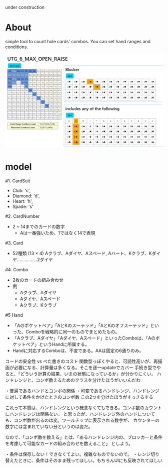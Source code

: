 under construction

# About
simple tool to count hole cards' combos.
You can set hand ranges and conditions.

![img.png](img.png)

# model

#1. CardSuit

   * Club: 'c',
   * Diamond: 'd',
   * Heart: 'h',
   * Spade: 's'


#2. CardNumber
   * 2 ~ 14までのカードの数字
     * Aは一番強いため、1ではなく14で表現


#3. Card
   * 52種類 (13 × 4) 
      Aクラブ、Aダイヤ、Aスペード, Aハート、Kクラブ、Kダイヤ................2ダイヤ

#4. Combo
  * 2枚のカードの組み合わせ
  * 例
    * Aクラブ、Aダイヤ
    * Aダイヤ、Aスペード
    * Aクラブ、Kクラブ

#5 Hand
  * 「Aのポケットペア」「AとKのスーテッド」「AとKのオフスーテッド」といった、Comboを戦略的に同一のものでまとめたもの。
  * 「Aクラブ、Aダイヤ」「Aダイヤ、Aスペード」といったComboは、「Aのポケットペア」というHandに所属する。
  * Handに対応するComboは、不変である。AAは固定の6通りのみ。




コードの安全性 vs べた書きのコスト
関数型っぽくやると、可読性高いが、再描画が必要になる、計算量は多くなる。そこを逐一updateでカバー
手続き型でやると、「どういう計算の結果、いまの状態になっているか」が分かりにくい。
ハンドレンジと、コンボ数えるためのクラスを分けたほうがいいんだわ

・普遍であるハンドとコンボの関係
・可変であるハンドレンジ、ハンドレンジに対して条件をかけたときのコンボ数
この2つを分けたほうがすっきるする

これって本質は、ハンドレンジという概念なくてもできる。コンボ数のカウントにハンドレンジは関係ない。
と思ったが、ハンドレンジ外のハンドについても、コンボ数が出るのは変。ツールチップに表示される数字が、
カウンターの数字には含まれていない分というのは変だ。

なので、「コンボ数を数える」とは、「あるハンドレンジ内の、ブロッカーと条件を考慮して可能なカードの組み合わせを数えること」
としよう。

・条件は保存しない！できなくてよい。複雑なものでないので。
・レンジ切り替えたときに、条件はそのまま残ってほしい。もちろんUIにも反映されてほしい

